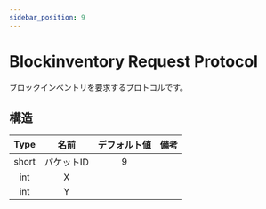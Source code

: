 ```yaml
---
sidebar_position: 9
---
```


# Blockinventory Request Protocol

ブロックインベントリを要求するプロトコルです。

## 構造

| Type  | 名前                               | デフォルト値 | 備考 | 
| :---: | :--------------------------------: | :----------: | :--: | 
| short | パケットID                         | 9            |      | 
| int   | X                                  |              |      | 
| int   | Y                                  |              |      | 